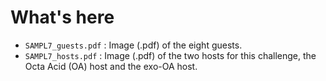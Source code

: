 # What's here

- `SAMPL7_guests.pdf` : Image (.pdf) of the eight guests.
- `SAMPL7_hosts.pdf` : Image (.pdf) of the two hosts for this challenge, the Octa Acid (OA) host and the exo-OA host.
